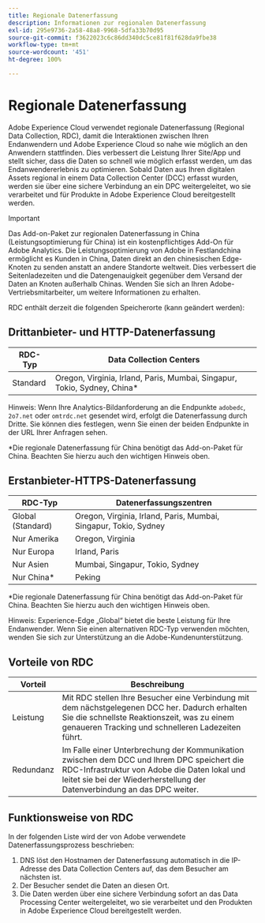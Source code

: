 ```yaml
---
title: Regionale Datenerfassung
description: Informationen zur regionalen Datenerfassung
exl-id: 295e9736-2a58-48a8-9968-5dfa33b70d95
source-git-commit: f3622023c6c86dd340dc5ce81f81f628da9fbe38
workflow-type: tm+mt
source-wordcount: '451'
ht-degree: 100%

---
```


# Regionale Datenerfassung

Adobe Experience Cloud verwendet regionale Datenerfassung (Regional Data Collection, RDC), damit die Interaktionen zwischen Ihren Endanwendern und Adobe Experience Cloud so nahe wie möglich an den Anwendern stattfinden. Dies verbessert die Leistung Ihrer Site/App und stellt sicher, dass die Daten so schnell wie möglich erfasst werden, um das Endanwendererlebnis zu optimieren. Sobald Daten aus Ihren digitalen Assets regional in einem Data Collection Center (DCC) erfasst wurden, werden sie über eine sichere Verbindung an ein DPC weitergeleitet, wo sie verarbeitet und für Produkte in Adobe Experience Cloud bereitgestellt werden.

>[!IMPORTANT]
>
>Das Add-on-Paket zur regionalen Datenerfassung in China (Leistungsoptimierung für China) ist ein kostenpflichtiges Add-On für Adobe Analytics. Die Leistungsoptimierung von Adobe in Festlandchina ermöglicht es Kunden in China, Daten direkt an den chinesischen Edge-Knoten zu senden anstatt an andere Standorte weltweit. Dies verbessert die Seitenladezeiten und die Datengenauigkeit gegenüber dem Versand der Daten an Knoten außerhalb Chinas. Wenden Sie sich an Ihren Adobe-Vertriebsmitarbeiter, um weitere Informationen zu erhalten.

RDC enthält derzeit die folgenden Speicherorte (kann geändert werden):

## Drittanbieter- und HTTP-Datenerfassung

| RDC-Typ | Data Collection Centers |
|---------------------|-------------------|
| Standard | Oregon, Virginia, Irland, Paris, Mumbai, Singapur, Tokio, Sydney, China* |

Hinweis: Wenn Ihre Analytics-Bildanforderung an die Endpunkte `adobedc`, `2o7.net` oder `omtrdc.net` gesendet wird, erfolgt die Datenerfassung durch Dritte. Sie können dies festlegen, wenn Sie einen der beiden Endpunkte in der URL Ihrer Anfragen sehen.

*Die regionale Datenerfassung für China benötigt das Add-on-Paket für China. Beachten Sie hierzu auch den wichtigen Hinweis oben.

## Erstanbieter-HTTPS-Datenerfassung

| RDC-Typ | Datenerfassungszentren |
|---------------------|-------------------|
| Global (Standard) | Oregon, Virginia, Irland, Paris, Mumbai, Singapur, Tokio, Sydney |
| Nur Amerika | Oregon, Virginia |
| Nur Europa | Irland, Paris |
| Nur Asien | Mumbai, Singapur, Tokio, Sydney |
| Nur China* | Peking |

*Die regionale Datenerfassung für China benötigt das Add-on-Paket für China. Beachten Sie hierzu auch den wichtigen Hinweis oben.

Hinweis: Experience-Edge „Global“ bietet die beste Leistung für Ihre Endanwender.  Wenn Sie einen alternativen RDC-Typ verwenden möchten, wenden Sie sich zur Unterstützung an die Adobe-Kundenunterstützung.

## Vorteile von RDC

| Vorteil | Beschreibung |
| --- | --- |
| Leistung | Mit RDC stellen Ihre Besucher eine Verbindung mit dem nächstgelegenen DCC her. Dadurch erhalten Sie die schnellste Reaktionszeit, was zu einem genaueren Tracking und schnelleren Ladezeiten führt. |
| Redundanz | Im Falle einer Unterbrechung der Kommunikation zwischen dem DCC und Ihrem DPC speichert die RDC-Infrastruktur von Adobe die Daten lokal und leitet sie bei der Wiederherstellung der Datenverbindung an das DPC weiter. |

## Funktionsweise von RDC

In der folgenden Liste wird der von Adobe verwendete Datenerfassungsprozess beschrieben:

1. DNS löst den Hostnamen der Datenerfassung automatisch in die IP-Adresse des Data Collection Centers auf, das dem Besucher am nächsten ist.
1. Der Besucher sendet die Daten an diesen Ort.
1. Die Daten werden über eine sichere Verbindung sofort an das Data Processing Center weitergeleitet, wo sie verarbeitet und den Produkten in Adobe Experience Cloud bereitgestellt werden.
